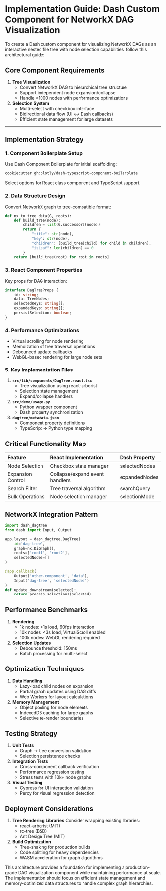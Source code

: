 # Implementation Guide: Dash Custom Component for NetworkX DAG Visualization

To create a Dash custom component for visualizing NetworkX DAGs as an interactive nested file tree with node selection capabilities, follow this architectural guide:

## Core Component Requirements

1. **Tree Visualization**
    - Convert NetworkX DAG to hierarchical tree structure
    - Support independent node expansion/collapse
    - Handle >1000 nodes with performance optimizations
2. **Selection System**
    - Multi-select with checkbox interface
    - Bidirectional data flow (UI ↔ Dash callbacks)
    - Efficient state management for large datasets

---

## Implementation Strategy

### 1. Component Boilerplate Setup

Use Dash Component Boilerplate for initial scaffolding:

```bash
cookiecutter gh:plotly/dash-typescript-component-boilerplate
```

Select options for React class component and TypeScript support.

### 2. Data Structure Design

Convert NetworkX graph to tree-compatible format:

```python
def nx_to_tree_data(G, roots):
    def build_tree(node):
        children = list(G.successors(node))
        return {
            "title": str(node),
            "key": str(node),
            "children": [build_tree(child) for child in children],
            "isLeaf": len(children) == 0
        }
    return [build_tree(root) for root in roots]
```

### 3. React Component Properties

Key props for DAG interaction:

```typescript
interface DagTreeProps {
    id: string;
    data: TreeNodes;
    selectedKeys: string[];
    expandedKeys: string[];
    persistSelection: boolean;
}
```

### 4. Performance Optimizations

- Virtual scrolling for node rendering
- Memoization of tree traversal operations
- Debounced update callbacks
- WebGL-based rendering for large node sets

### 5. Key Implementation Files

1. **`src/lib/components/DagTree.react.tsx`**
    - Tree visualization using react-arborist
    - Selection state management
    - Expand/collapse handlers
2. **`src/demo/usage.py`**
    - Python wrapper component
    - Dash property synchronization
3. **`dagtree/metadata.json`**
    - Component property definitions
    - TypeScript → Python type mapping

## Critical Functionality Map

| Feature | React Implementation | Dash Property |
| :-- | :-- | :-- |
| Node Selection | Checkbox state manager | selectedNodes |
| Expansion Control | Collapse/expand event handlers | expandedNodes |
| Search Filter | Tree traversal algorithm | searchQuery |
| Bulk Operations | Node selection manager | selectionMode |

## NetworkX Integration Pattern

```python
import dash_dagtree
from dash import Input, Output

app.layout = dash_dagtree.DagTree(
    id='dag-tree',
    graph=nx.DiGraph(),
    roots=['root1', 'root2'],
    selectedNodes=[]
)

@app.callback(
    Output('other-component', 'data'),
    Input('dag-tree', 'selectedNodes')
)
def update_downstream(selected):
    return process_selections(selected)
```

## Performance Benchmarks

1. **Rendering**
    - 1k nodes: <1s load, 60fps interaction
    - 10k nodes: <3s load, VirtualScroll enabled
    - 100k nodes: WebGL rendering required
2. **Selection Updates**
    - Debounce threshold: 150ms
    - Batch processing for multi-select

## Optimization Techniques

1. **Data Handling**
    - Lazy-load child nodes on expansion
    - Partial graph updates using DAG diffs
    - Web Workers for layout calculations
2. **Memory Management**
    - Object pooling for node elements
    - IndexedDB caching for large graphs
    - Selective re-render boundaries

## Testing Strategy

1. **Unit Tests**
    - Graph → tree conversion validation
    - Selection persistence checks
2. **Integration Tests**
    - Cross-component callback verification
    - Performance regression testing
    - Stress tests with 10k+ node graphs
3. **Visual Testing**
    - Cypress for UI interaction validation
    - Percy for visual regression detection

## Deployment Considerations

1. **Tree Rendering Libraries**
Consider wrapping existing libraries:
    - react-arborist (MIT)
    - rc-tree (BSD)
    - Ant Design Tree (MIT)
2. **Build Optimization**
    - Tree-shaking for production builds
    - Code splitting for heavy dependencies
    - WASM acceleration for graph algorithms

This architecture provides a foundation for implementing a production-grade DAG visualization component while maintaining performance at scale. The implementation should focus on efficient state management and memory-optimized data structures to handle complex graph hierarchies.
